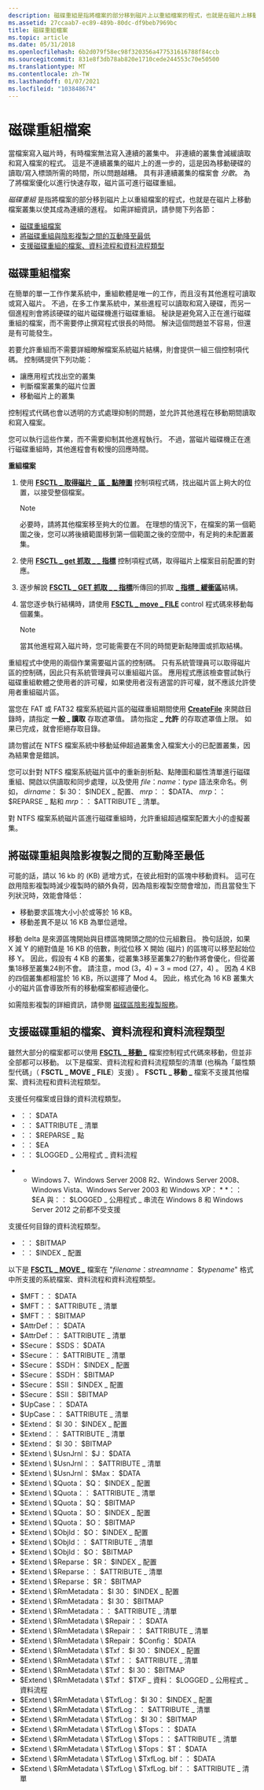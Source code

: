```yaml
---
description: 磁碟重組是指將檔案的部分移到磁片上以重組檔案的程式，也就是在磁片上移動檔案叢集以使其成為連續的進程。
ms.assetid: 27ccaab7-ec89-489b-80dc-df9beb7969bc
title: 磁碟重組檔案
ms.topic: article
ms.date: 05/31/2018
ms.openlocfilehash: 6b2d079f58ec98f320356a477531616788f84ccb
ms.sourcegitcommit: 831e8f3db78ab820e1710cede244553c70e50500
ms.translationtype: MT
ms.contentlocale: zh-TW
ms.lasthandoff: 01/07/2021
ms.locfileid: "103848674"
---
```

# <a name="defragmenting-files"></a>磁碟重組檔案

當檔案寫入磁片時，有時檔案無法寫入連續的叢集中。 非連續的叢集會減緩讀取和寫入檔案的程式。 這是不連續叢集的磁片上的進一步的，這是因為移動硬碟的讀取/寫入標頭所需的時間，所以問題越糟。 具有非連續叢集的檔案會 *分散*。 為了將檔案優化以進行快速存取，磁片區可進行磁碟重組。

*磁碟重組* 是指將檔案的部分移到磁片上以重組檔案的程式，也就是在磁片上移動檔案叢集以使其成為連續的進程。 如需詳細資訊，請參閱下列各節：

-   [磁碟重組檔案](#defragmenting-a-file)
-   [將磁碟重組與陰影複製之間的互動降至最低](#minimizing-interactions-between-defragmentation-and-shadow-copies)
-   [支援磁碟重組的檔案、資料流程和資料流程類型](#files-streams-and-stream-types-supported-for-defragmentation)

## <a name="defragmenting-a-file"></a>磁碟重組檔案

在簡單的單一工作作業系統中，重組軟體是唯一的工作，而且沒有其他進程可讀取或寫入磁片。 不過，在多工作業系統中，某些進程可以讀取和寫入硬碟，而另一個進程則會將該硬碟的磁片磁碟機進行磁碟重組。 秘訣是避免寫入正在進行磁碟重組的檔案，而不需要停止撰寫程式很長的時間。 解決這個問題並不容易，但還是有可能發生。

若要允許重組而不需要詳細瞭解檔案系統磁片結構，則會提供一組三個控制項代碼。 控制碼提供下列功能：

-   讓應用程式找出空的叢集
-   判斷檔案叢集的磁片位置
-   移動磁片上的叢集

控制程式代碼也會以透明的方式處理抑制的問題，並允許其他進程在移動期間讀取和寫入檔案。

您可以執行這些作業，而不需要抑制其他進程執行。 不過，當磁片磁碟機正在進行磁碟重組時，其他進程會有較慢的回應時間。

**重組檔案**

1.  使用 [**FSCTL \_ 取得磁片 \_ 區 \_ 點陣圖**](/windows/win32/api/winioctl/ni-winioctl-fsctl_get_volume_bitmap) 控制項程式碼，找出磁片區上夠大的位置，以接受整個檔案。
    > [!Note]  
    > 必要時，請將其他檔案移至夠大的位置。 在理想的情況下，在檔案的第一個範圍之後，您可以將後續範圍移到第一個範圍之後的空間中，有足夠的未配置叢集。

     

2.  使用 [**FSCTL \_ get 抓取 \_ \_ 指標**](/windows/win32/api/winioctl/ni-winioctl-fsctl_get_retrieval_pointers) 控制項程式碼，取得磁片上檔案目前配置的對應。
3.  逐步解說 [**FSCTL \_ GET 抓取 \_ \_ 指標**](/windows/win32/api/winioctl/ni-winioctl-fsctl_get_retrieval_pointers)所傳回的抓取 [**\_ 指標 \_ 緩衝區**](/windows/desktop/api/WinIoCtl/ns-winioctl-retrieval_pointers_buffer)結構。
4.  當您逐步執行結構時，請使用 [**FSCTL \_ move \_ FILE**](/windows/win32/api/winioctl/ni-winioctl-fsctl_move_file) control 程式碼來移動每個叢集。
    > [!Note]  
    > 當其他進程寫入磁片時，您可能需要在不同的時間更新點陣圖或抓取結構。

     

重組程式中使用的兩個作業需要磁片區的控制碼。 只有系統管理員可以取得磁片區的控制碼，因此只有系統管理員可以重組磁片區。 應用程式應該檢查嘗試執行磁碟重組軟體之使用者的許可權，如果使用者沒有適當的許可權，就不應該允許使用者重組磁片區。

當您在 FAT 或 FAT32 檔案系統磁片區的磁碟重組期間使用 [**CreateFile**](/windows/desktop/api/FileAPI/nf-fileapi-createfilea) 來開啟目錄時，請指定 **一般 \_ 讀取** 存取遮罩值。 請勿指定 **\_ 允許** 的存取遮罩值上限。 如果已完成，就會拒絕存取目錄。

請勿嘗試在 NTFS 檔案系統中移動延伸超過叢集舍入檔案大小的已配置叢集，因為結果會是錯誤。

您可以針對 NTFS 檔案系統磁片區中的重新剖析點、點陣圖和屬性清單進行磁碟重組、開啟以供讀取和同步處理，以及使用 *file*：*name*：*type* 語法來命名。例如， *dirname*： $i 30： $INDEX \_ 配置、 *mrp*：： $DATA、 *mrp*：： $REPARSE \_ 點和 *mrp*：： $ATTRIBUTE \_ 清單。

對 NTFS 檔案系統磁片區進行磁碟重組時，允許重組超過檔案配置大小的虛擬叢集。

## <a name="minimizing-interactions-between-defragmentation-and-shadow-copies"></a>將磁碟重組與陰影複製之間的互動降至最低

可能的話，請以 16 kb 的 (KB) 遞增方式，在彼此相對的區塊中移動資料。 這可在啟用陰影複製時減少複製時的額外負荷，因為陰影複製空間會增加，而且當發生下列狀況時，效能會降低：

-   移動要求區塊大小小於或等於 16 KB。
-   移動差異不是以 16 KB 為單位遞增。

移動 delta 是來源區塊開始與目標區塊開頭之間的位元組數目。 換句話說，如果 X 減 Y 的絕對值是 16 KB 的倍數，則從位移 X 開始 (磁片) 的區塊可以移至起始位移 Y。 因此，假設有 4 KB 的叢集，從叢集3移至叢集27的動作將會優化，但從叢集18移至叢集24則不會。 請注意，mod (3，4) = 3 = mod (27，4) 。 因為 4 KB 的四個叢集都相當於 16 KB，所以選擇了 Mod 4。 因此，格式化為 16 KB 叢集大小的磁片區會導致所有的移動檔案都經過優化。

如需陰影複製的詳細資訊，請參閱 [磁碟區陰影複製服務](/windows/desktop/VSS/about-the-volume-shadow-copy-service)。

## <a name="files-streams-and-stream-types-supported-for-defragmentation"></a>支援磁碟重組的檔案、資料流程和資料流程類型

雖然大部分的檔案都可以使用 [**FSCTL \_ 移動 \_**](/windows/win32/api/winioctl/ni-winioctl-fsctl_move_file) 檔案控制程式代碼來移動，但並非全部都可以移動。 以下是檔案、資料流程和資料流程類型的清單 (也稱為「屬性類型代碼」（ **FSCTL \_ MOVE \_ FILE**）支援) 。 **FSCTL \_ 移動 \_** 檔案不支援其他檔案、資料流程和資料流程類型。

支援任何檔案或目錄的資料流程類型。

-   ：： $DATA
-   ：： $ATTRIBUTE \_ 清單
-   ：： $REPARSE \_ 點
-   ：： $EA
-   ：： $LOGGED \_ 公用程式 \_ 資料流程

* * Windows 7、Windows Server 2008 R2、Windows Server 2008、Windows Vista、Windows Server 2003 和 Windows XP： * *：： $EA 與：： $LOGGED \_ 公用程式 \_ 串流在 Windows 8 和 Windows Server 2012 之前都不受支援

支援任何目錄的資料流程類型。

-   ：： $BITMAP
-   ：： $INDEX \_ 配置

以下是 [**FSCTL \_ MOVE \_**](/windows/win32/api/winioctl/ni-winioctl-fsctl_move_file) 檔案在 "*filename*：*streamname*： $*typename*" 格式中所支援的系統檔案、資料流程和資料流程類型。

-   $MFT：： $DATA
-   $MFT：： $ATTRIBUTE \_ 清單
-   $MFT：： $BITMAP
-   $AttrDef：： $DATA
-   $AttrDef：： $ATTRIBUTE \_ 清單
-   $Secure： $SDS： $DATA
-   $Secure：： $ATTRIBUTE \_ 清單
-   $Secure： $SDH： $INDEX \_ 配置
-   $Secure： $SDH： $BITMAP
-   $Secure： $SII： $INDEX \_ 配置
-   $Secure： $SII： $BITMAP
-   $UpCase：： $DATA
-   $UpCase：： $ATTRIBUTE \_ 清單
-   $Extend： $I 30： $INDEX \_ 配置
-   $Extend：： $ATTRIBUTE \_ 清單
-   $Extend： $I 30： $BITMAP
-   $Extend \\ $UsnJrnl： $J： $DATA
-   $Extend \\ $UsnJrnl：： $ATTRIBUTE \_ 清單
-   $Extend \\ $UsnJrnl： $Max： $DATA
-   $Extend \\ $Quota： $Q： $INDEX \_ 配置
-   $Extend \\ $Quota：： $ATTRIBUTE \_ 清單
-   $Extend \\ $Quota： $Q： $BITMAP
-   $Extend \\ $Quota： $O： $INDEX \_ 配置
-   $Extend \\ $Quota： $O： $BITMAP
-   $Extend \\ $ObjId： $O： $INDEX \_ 配置
-   $Extend \\ $ObjId：： $ATTRIBUTE \_ 清單
-   $Extend \\ $ObjId： $O： $BITMAP
-   $Extend \\ $Reparse： $R： $INDEX \_ 配置
-   $Extend \\ $Reparse：： $ATTRIBUTE \_ 清單
-   $Extend \\ $Reparse： $R： $BITMAP
-   $Extend \\ $RmMetadata： $I 30： $INDEX \_ 配置
-   $Extend \\ $RmMetadata： $I 30： $BITMAP
-   $Extend \\ $RmMetadata：： $ATTRIBUTE \_ 清單
-   $Extend \\ $RmMetadata \\ $Repair：： $DATA
-   $Extend \\ $RmMetadata \\ $Repair：： $ATTRIBUTE \_ 清單
-   $Extend \\ $RmMetadata \\ $Repair： $Config： $DATA
-   $Extend \\ $RmMetadata \\ $Txf： $I 30： $INDEX \_ 配置
-   $Extend \\ $RmMetadata \\ $Txf：： $ATTRIBUTE \_ 清單
-   $Extend \\ $RmMetadata \\ $Txf： $I 30： $BITMAP
-   $Extend \\ $RmMetadata \\ $Txf： $TXF \_ 資料： $LOGGED \_ 公用程式 \_ 資料流程
-   $Extend \\ $RmMetadata \\ $TxfLog： $I 30： $INDEX \_ 配置
-   $Extend \\ $RmMetadata \\ $TxfLog：： $ATTRIBUTE \_ 清單
-   $Extend \\ $RmMetadata \\ $TxfLog： $I 30： $BITMAP
-   $Extend \\ $RmMetadata \\ $TxfLog \\ $Tops：： $DATA
-   $Extend \\ $RmMetadata \\ $TxfLog \\ $Tops：： $ATTRIBUTE \_ 清單
-   $Extend \\ $RmMetadata \\ $TxfLog \\ $Tops： $T： $DATA
-   $Extend \\ $RmMetadata \\ $TxfLog \\ $TxfLog. blf：： $DATA
-   $Extend \\ $RmMetadata \\ $TxfLog \\ $TxfLog. blf：： $ATTRIBUTE \_ 清單

 

 
